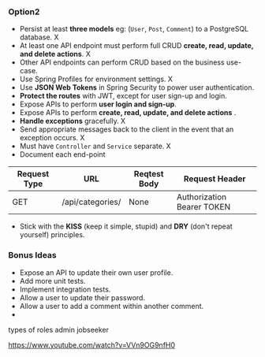 ### Option2

- Persist at least **three models** eg: (`User`, `Post`, `Comment`) to a PostgreSQL database. X
- At least one API endpoint must perform full CRUD **create, read, update, and delete actions**. X
- Other API endpoints can perform CRUD based on the business use-case.
- Use Spring Profiles for environment settings. X
- Use  **JSON Web Tokens** in Spring Security to power user authentication.
- **Protect the routes** with JWT, except for user sign-up and login.
- Expose APIs to perform **user login and sign-up**.
- Expose APIs to perform **create, read, update, and delete actions** .
- **Handle exceptions** gracefully. X
- Send appropriate messages back to the client in the event that an exception occurs. X
- Must have `Controller` and  `Service` separate. X
- Document each end-point

| Request Type | URL| Reqtest Body | Request Header |
|--|--|--|--|
| GET | /api/categories/ | None | Authorization Bearer TOKEN

- Stick with the **KISS** (keep it simple, stupid) and **DRY** (don't repeat yourself) principles.

### Bonus Ideas
- Expose an API to update their own user profile.
- Add more unit tests.
- Implement integration tests.
- Allow a user to update their password.
- Allow a user to add a comment within another comment.
- 

types of roles
admin
jobseeker

https://www.youtube.com/watch?v=VVn9OG9nfH0